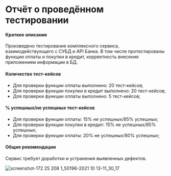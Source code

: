 # Отчёт о проведённом тестировании
#### Краткое описание
Произведено тестирование комплексного сервиса, взаимодействующего с СУБД и API Банка. 
В том числе протестированы функции оплаты и покупки в кредит,
корректность внесения приложением информации в БД.

#### Количество тест-кейсов
* Для проверки функции оплаты выполнено: 20 тест-кейсов;
* Для проверки функции покупки в кредит выполнено: 20 тест-кейсов;
* Для проверки функции оплаты выполнено: 5 тест-кейсов;

#### % успешных/не успешных тест-кейсов
* Для проверки функции оплаты: 15% не успешных/85% успешных;
* Для проверки функции покупки в кредит: 15% не успешных/85% успешных;
* Для проверки функции оплаты: 20% не успешных/80% успешных;

#### Общие рекомендации
Сервис требует доработки и устранения выявленных дефектов.

![screenshot-172 25 208 1_50196-2021 10 13-11_30_17](https://user-images.githubusercontent.com/63412659/137099714-728688d4-16b5-4019-915f-792daaf8b14e.png)
